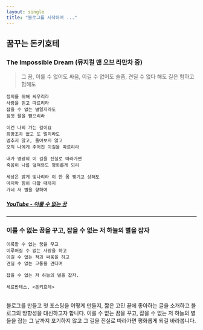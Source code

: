 ```yaml
---
layout: single
title: "블로그를 시작하며 ..."
---
```


## 꿈꾸는 돈키호테

### The Impossible Dream (뮤지컬 맨 오브 라만차 중)

>    그 꿈, 이룰 수 없어도
>    싸움, 이길 수 없어도
>    슬픔, 견딜 수 없다 해도
>    길은 험하고 험해도

    정의를 위해 싸우리라
    사랑을 믿고 따르리라
    잡을 수 없는 별일지라도
    힘껏 팔을 뻗으리라

    이건 나의 가는 길이요
    희망조차 없고 또 멀지라도
    멈추지 않고, 돌아보지 않고
    오직 나에게 주어진 이길을 따르리라

    내가 영광의 이 길을 진실로 따라가면
    죽음이 나를 덮쳐와도 평화롭게 되리

    세상은 밝게 빛나리라 이 한 몸 찢기고 상해도
    마지막 힘이 다할 때까지
    가네 저 별을 향하여

##### [YouTube - 이룰 수 없는 꿈](https://www.youtube.com/watch?v=k0CIoqRq0OI, "YouTube link")

***

### 이룰 수 없는 꿈을 꾸고, 잡을 수 없는 저 하늘의 별을 잡자

    이룩할 수 없는 꿈을 꾸고
    이루어질 수 없는 사랑을 하고
    이길 수 없는 적과 싸움을 하고
    견딜 수 없는 고통을 견디며

    잡을 수 없는 저 하늘의 별을 잡자.

    세르반테스, <돈키호테>

<br>
블로그를 만들고 첫 포스팅을 어떻게 만들지, 짧은 고민 끝에 좋아하는 글을 소개하고 블로그의 방향성을 대신하고자 합니다. 이룰 수 없는 꿈을 꾸고, 잡을 수 없는 저 하늘의 별들을 잡는 그 날까지 포기하지 않고 그 길을 진실로 따라가면 평화롭게 되길 바라봅니다.

